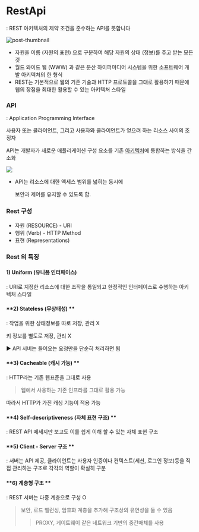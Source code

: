 # RestApi

: REST 아키텍처의 제약 조건을 준수하는 API를 뜻합니다

![post-thumbnail](https://velog.velcdn.com/images/somday/post/2a7df2da-2a3c-44af-b059-ee03efc125ef/restapi-image.png)

- 자원을 이름 (자원의 표현) 으로 구분하여 해당 자원의 상태 (정보)를 주고 받는 모든 것
- 월드 와이드 웹 (WWW) 과 같은 분산 하이퍼미디어 시스템을 위한 소프트웨어 개발 아키텍처의 한 형식
- REST는 기본적으로 웹의 기존 기술과 HTTP 프로토콜을 그대로 활용하기 때문에 웹의 장점을 최대한 활용할 수 있는 아키텍처 스타일

### API

: Application Programming Interface

사용자 또는 클라이언트, 그리고 사용자와 클라이언트가 얻으려 하는 리소스 사이의 조정자

API는 개발자가 새로운 애플리케이션 구성 요소를 기존 [아키텍처](https://www.redhat.com/ko/topics/cloud-native-apps/what-is-an-application-architecture)에 통합하는 방식을 간소화

![](https://www.redhat.com/cms/managed-files/styles/wysiwyg_full_width/s3/API-page-graphic.png?itok=5zMemph9)

- API는 리소스에 대한 액세스 범위를 넓히는 동시에

  보안과 제어를 유지할 수 있도록 함.



### Rest 구성

- 자원 (RESOURCE) - URI
- 행위 (Verb) - HTTP Method
- 표현 (Representations)

### Rest 의 특징

#### **1) Uniform (유니폼 인터페이스)**

: URI로 지정한 리소스에 대한 조작을 통일되고 한정적인 인터페이스로 수행하는 아키텍처 스타일

#### **2) Stateless (무상태성) **

: 작업을 위한 상태정보를 따로 저장, 관리 X

  키 정보를 별도로 저장, 관리 X 

:arrow_forward: API 서버는 들어오는 요청만을 단순히 처리하면 됨

#### **3) Cacheable (캐시 가능) **

: HTTP라는 기존 웹표준을 그대로 사용

> 웹에서 사용하는 기존 인프라를 그대로 활용 가능

따라서 HTTP가 가진 캐싱 기능이 적용 가능

#### **4) Self-descriptiveness (자체 표현 구조) **

: REST API 메세지만 보고도 이를 쉽게 이해 할 수 있는 자체 표현 구조

#### **5) Client - Server 구조 **

: 서버는 API 제공, 클라이언트는 사용자 인증이나 컨텍스트(세션, 로그인 정보)등을 직접 관리하는 구조로 각각의 역할이 확실히 구분

#### **6) 계층형 구조 **

: REST 서버는 다중 계층으로 구성 O

> 보안, 로드 밸런싱, 암호화 계층을 추가해 구조상의 유연성을 둘 수 있음
>
> > PROXY, 게이트웨이 같은 네트워크 기반의 중간매체를 사용

